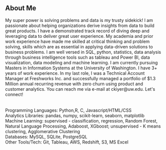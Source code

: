 ## About Me

<div>
My super power is solving problems and data is my trusty sidekick! I am passionate about helping organizations derive insights from data to build great products. I have a demonstrated track record of diving deep and leveraging data to deliver great user experience. My academia and prior work experience have made me skilled at critical thinking and problem solving, skills which are as essential in applying data-driven solutions to business problems. I am well versed in SQL, python, statistics, data analysis through business intelligence tools such as tableau and Power BI, data visualization, data modeling and machine learning. I am currently pursuing Masters in Information Systems at the University of Washington. I have 3+ years of work experience. In my last role, I was a Technical Account Manager at Freshworks Inc. and successfully managed a portfolio of $1.3 Million annual recurring revenue with zero churn using product and customer analytics.
You can reach me via e-mail at ckiyer@uw.edu. Let's connect!
<br>
</div>

<br>
<br>
Programming Languages: Python,R, C, Javascript/HTML/CSS <br>
Analytics Libraries: pandas, numpy, scikit-learn, seaborn, matplotlib <br>
Machine Learning: supervised - classification, regression, Random Forest, Natural Language Processing, Adaboost, XGboost; unsupervised - K means clustering, Agglomerative Clustering <br>
Databases: MySQL, SQLite, PostgreSQL <br>
Other Tools/Tech: Git, Tableau, AWS, Redshift, S3, MS Excel <br>
<br>
